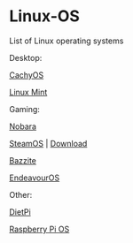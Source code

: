# Linux-OS
List of Linux operating systems

Desktop:

[CachyOS](https://cachyos.org//)

[Linux Mint](https://linuxmint.com/)




Gaming:

[Nobara](https://nobaraproject.org/)

[SteamOS](https://store.steampowered.com/steamos/buildyourown) | 
[Download](https://store.steampowered.com/steamos/download/?ver=steamdeck&snr=)

[Bazzite](https://bazzite.gg/)

[EndeavourOS](https://endeavouros.com/)

Other:

[DietPi](https://dietpi.com/)

[Raspberry Pi OS](https://www.raspberrypi.com/software/)
